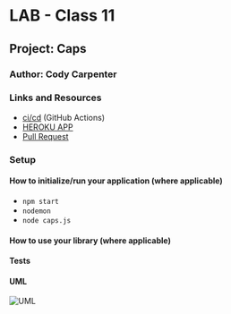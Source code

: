 # LAB - Class 11

## Project: Caps

### Author: Cody Carpenter

### Links and Resources

- [ci/cd](https://github.com/CallMeCody/caps/actions) (GitHub Actions)
- [HEROKU APP]()
- [Pull Request](https://github.com/CallMeCody/caps/pull/1)

### Setup

#### How to initialize/run your application (where applicable)

- `npm start`
- `nodemon`
- `node caps.js`

#### How to use your library (where applicable)

#### Tests

#### UML

![UML]()
